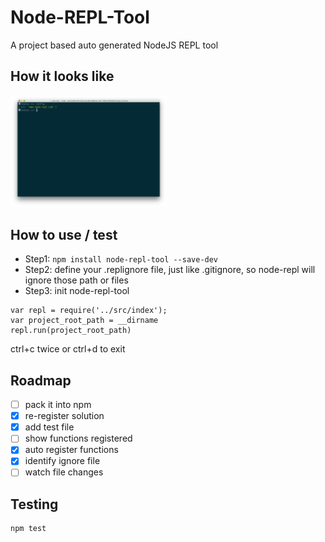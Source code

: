 # Node-REPL-Tool
A project based auto generated NodeJS REPL tool

## How it looks like
<img src="https://github.com/atom2ueki/node-repl/blob/master/sample.png" width="250">

## How to use / test
- Step1: `npm install node-repl-tool --save-dev`
- Step2: define your .replignore file, just like .gitignore, so node-repl will ignore those path or files
- Step3: init node-repl-tool
```
var repl = require('../src/index');
var project_root_path = __dirname
repl.run(project_root_path)

```

ctrl+c twice or ctrl+d to exit

## Roadmap
- [ ] pack it into npm
- [x] re-register solution
- [x] add test file
- [ ] show functions registered
- [x] auto register functions
- [x] identify ignore file
- [ ] watch file changes

## Testing
```
npm test
```
